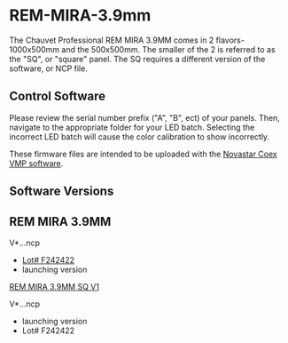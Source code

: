 # REM-MIRA-3.9mm

The Chauvet Professional REM MIRA 3.9MM comes in 2 flavors-1000x500mm and the 500x500mm. The smaller of the 2 is referred to as the "SQ", or "square" panel. The SQ requires a different version of the software, or NCP file.

## Control Software

Please review the serial number prefix ("A", "B", ect) of your panels. Then, navigate to the appropriate folder for your LED batch. Selecting the incorrect LED batch will cause the color calibration to show incorrectly.

These firmware files are intended to be uploaded with the [Novastar Coex VMP software](https://www.novastar.tech/downloads/).

## Software Versions

## REM MIRA 3.9MM

V*.*.*.ncp
- [Lot# F242422](https://github.com/Chauvet-Pro/REM-MIRA3.9MM/raw/refs/heads/main/NCP_FILES/Chauvet%20Professional%20REMMIRA39MM%20%20LOT%23%20F242422%20V1.00.01.ncp)
- launching version



[REM MIRA 3.9MM SQ V1](https://github.com/Chauvet-Pro/REM-MIRA3.9MM/raw/refs/heads/main/NCP_FILES/Chauvet%20Professional_REMMIRA39MMSQ%20Lot%23%20F242422%20V1.00.01.ncp)

V*.*.*.ncp
- launching version
- Lot# F242422
